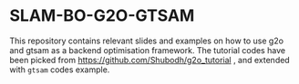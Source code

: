 # SLAM-BO-G2O-GTSAM
This repository contains relevant slides and examples on how to use g2o and gtsam as a backend optimisation framework.
The tutorial codes have been picked from https://github.com/Shubodh/g2o_tutorial , and extended with `gtsam` codes example.
